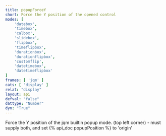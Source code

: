 ```yaml
---
title: popupForceY
short: Force the Y position of the opened control
modes: [
	'datebox',
	'timebox',
	'calbox',
	'slidebox',
	'flipbox',
	'timeflipbox',
	'durationbox',
	'durationflipbox',
	'customflip',
	'datetimebox',
	'datetimeflipbox'
]
frames: [ 'jqm' ]
cats: [ 'display' ]
relat: "display"
layout: api
defval: "false"
dattype: "Number"
dyn: "True"
---
```


Force the Y position of the jqm builtin popup mode. (top left corner) - must supply both, and set {% api_doc popupPosition %} to 'origin'
